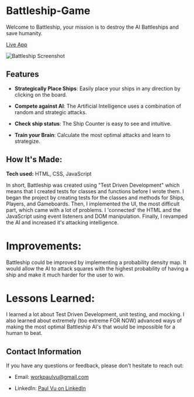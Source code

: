 # Battleship-Game

Welcome to Battleship, your mission is to destroy the AI Battleships and save humanity.

[Live App](https://paulvu2023.github.io/Battleship-Game/)

![Battleship Screenshot](https://github.com/paulvu2023/Battleship-Game/assets/118864214/64079596-05a5-4d72-9168-d58d8b9b9046)

## Features

- **Strategically Place Ships**: Easily place your ships in any direction by clicking on the board.

- **Compete against AI**: The Artificial Intelligence uses a combination of random and strategic attacks.

- **Check ship status**: The Ship Counter is easy to see and intuitive.

- **Train your Brain**: Calculate the most optimal attacks and learn to strategize.

## How It's Made:

**Tech used:** HTML, CSS, JavaScript

In short, Battleship was created using "Test Driven Development" which means that I created tests for classes and functions before I wrote them. I began the project by creating tests for the classes and methods for Ships, Players, and Gameboards. Then, I implemented the UI, the most difficult part, which came with a lot of problems. I 'connected' the HTML and the JavaScript using event listeners and DOM manipulation. Finally, I revamped the AI and increased it's attacking intelligence.

# Improvements:

Battleship could be improved by implementing a probability density map. It would allow the AI to attack squares with the highest probability of having a ship and make it much harder for the user to win.

# Lessons Learned:

I learned a lot about Test Driven Development, unit testing, and mocking. I also learned about extremely (too extreme FOR NOW) advanced ways of making the most optimal Battleship AI's that would be impossible for a human to beat.

## Contact Information

If you have any questions or feedback, please don't hesitate to reach out:

- Email: [workpaulvu@gmail.com](mailto:workpaulvu@gmail.com)
  
- LinkedIn: [Paul Vu on LinkedIn](https://www.linkedin.com/in/paul-vu-business)
